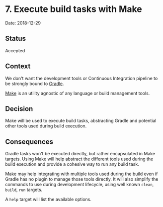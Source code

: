 # 7. Execute build tasks with Make

Date: 2018-12-29

## Status

Accepted

## Context

We don't want the development tools or Continuous Integration pipeline to be strongly bound to [Gradle](0006-manage-build-with-gradle.md).

[Make](https://linux.die.net/man/1/make) is an utility agnostic of any language or build management tools.

## Decision

Make will be used to execute build tasks, abstracting Gradle and potential other tools used during build execution.

## Consequences

Gradle tasks won't be executed directly, but rather encapsulated in Make targets. Using Make will help abstract the
different tools used during the build execution and provide a cohesive way to run any build task.

Make may help integrating with multiple tools used during the build even if Gradle has no plugin to manage those tools
directly. It will also simplify the commands to use during development lifecycle, using well known `clean`, `build`, `run`
targets.

A `help` target will list the available options.
